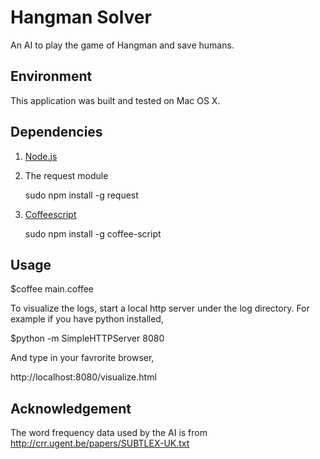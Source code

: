 Hangman Solver
==========
An AI to play the game of Hangman and save humans.

Environment
------------
This application was built and tested on Mac OS X.

Dependencies
------------
1. [Node.js](http://nodejs.org/)

2. The request module

	sudo npm install -g request

3. [Coffeescript](http://coffeescript.org/)

	sudo npm install -g coffee-script

Usage
------------
$coffee main.coffee

To visualize the logs, start a local http server under the log directory.
For example if you have python installed,

$python -m SimpleHTTPServer 8080

And type in your favrorite browser,

http://localhost:8080/visualize.html

Acknowledgement
------------
The word frequency data used by the AI is from http://crr.ugent.be/papers/SUBTLEX-UK.txt
